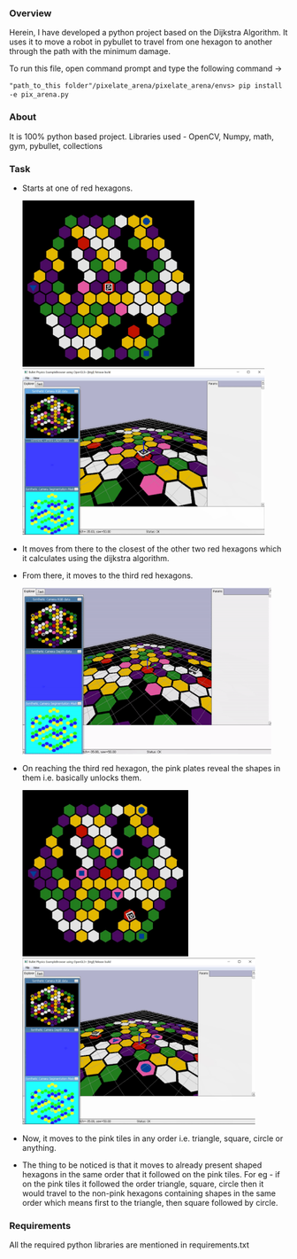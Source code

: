 ### Overview
Herein, I have developed a python project based on the Dijkstra Algorithm. It uses it to move a robot in pybullet to travel from one hexagon to another through the path with the minimum damage.

To run this file, open command prompt and type the following command ->

```
"path_to_this folder"/pixelate_arena/pixelate_arena/envs> pip install -e pix_arena.py
```
### About 
It is 100% python based project.
Libraries used - OpenCV, Numpy, math, gym, pybullet, collections

### Task
* Starts at one of red hexagons.

    <img src="images/initial.jpg" height="300">  <img src="images/initial2.jpg" height="300">  


* It moves from there to the closest of the other two red hexagons which it calculates using the dijkstra algorithm.


* From there, it moves to the third red hexagons.

    <img src="images/motion.gif.gif" width="450" height="300" />
  

* On reaching the third red hexagon, the pink plates reveal the shapes in them i.e. basically unlocks them.

    <img src="images/unlock.jpg" height="300">  <img src="images/unlock2.jpg" height="300">  
  

* Now, it moves to the pink tiles in any order i.e. triangle, square, circle or anything.

* The thing to be noticed is that it moves to already present shaped hexagons in the same order that it followed on the pink tiles. For eg - if on the pink tiles it followed the order triangle, square, circle then it would travel to the non-pink hexagons containing shapes in the same order which means first to the triangle, then square followed by circle. 

### Requirements
All the required python libraries are mentioned in requirements.txt